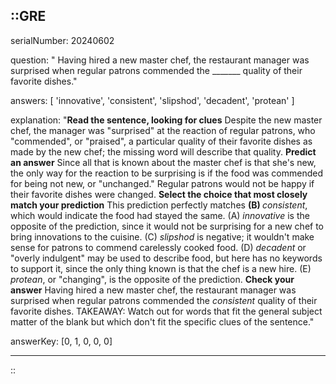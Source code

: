 ::GRE
---

serialNumber: 20240602

question: " Having hired a new master chef, the restaurant manager was surprised when regular patrons commended the _______ quality of their favorite dishes."

answers: [
  'innovative',
  'consistent',
  'slipshod',
  'decadent',
  'protean'
]

explanation: "<strong>Read the sentence, looking for clues</strong> Despite the new master chef, the manager was \"surprised\" at the reaction of regular patrons, who \"commended\", or \"praised\", a particular quality of their favorite dishes as made by the new chef; the missing word will describe that quality. <strong>Predict an answer</strong> Since all that is known about the master chef is that she's new, the only way for the reaction to be surprising is if the food was commended for being not new, or \"unchanged.\" Regular patrons would not be happy if their favorite dishes were changed. <strong>Select the choice that most closely match your prediction</strong> This prediction perfectly matches <strong>(B) </strong><i>consistent</i>, which would indicate the food had stayed the same. (A) <i>innovative</i> is the opposite of the prediction, since it would not be surprising for a new chef to bring innovations to the cuisine. (C) <i>slipshod</i> is negative; it wouldn't make sense for patrons to commend carelessly cooked food. (D) <i>decadent</i> or \"overly indulgent\" may be used to describe food, but here has no keywords to support it, since the only thing known is that the chef is a new hire. (E) <i>protean</i>, or \"changing\", is the opposite of the prediction. <strong>Check your answer</strong> Having hired a new master chef, the restaurant manager was surprised when regular patrons commended the <i>consistent</i> quality of their favorite dishes. TAKEAWAY: Watch out for words that fit the general subject matter of the blank but which don't fit the specific clues of the sentence."

answerKey: [0, 1, 0, 0, 0]

---
::